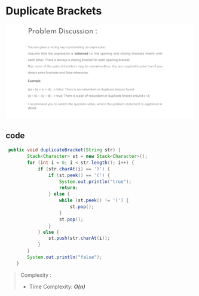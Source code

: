 # Duplicate Brackets
![img.png](img.png)

## code
```java
 public void duplicateBracket(String str) {
        Stack<Character> st = new Stack<Character>();
        for (int i = 0; i < str.length(); i++) {
            if (str.charAt(i) == ')') {
                if (st.peek() == '(') {
                    System.out.println("true");
                    return;
                } else {
                    while (st.peek() != '(') {
                        st.pop();
                    }
                    st.pop();
                }
            } else {
                st.push(str.charAt(i));
            }
        }
        System.out.println("false");
    }
```
> Complexity :
> - Time Complexity: ***O(n)***
